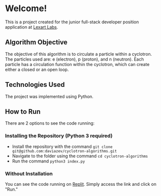 # Welcome!

This is a project created for the junior full-stack developer position application at [Lexart Labs](https://lexartlabs.com/).

## Algorithm Objective

The objective of this algorithm is to circulate a particle within a cyclotron. The particles used are: e (electron), p (proton), and n (neutron). Each particle has a circulation function within the cyclotron, which can create either a closed or an open loop.

## Technologies Used

The project was implemented using Python.

## How to Run

There are 2 options to see the code running:

### Installing the Repository (Python 3 required)

- Install the repository with the command `git clone git@github.com:daviazev/cyclotron-algorithms.git`
- Navigate to the folder using the command `cd cyclotron-algorithms`
- Run the command `python3 index.py`

### Without Installation

You can see the code running on [Replit](https://replit.com/@daviazevdo/algorithms-exercises-lexart-test#main.py). Simply access the link and click on "Run."

